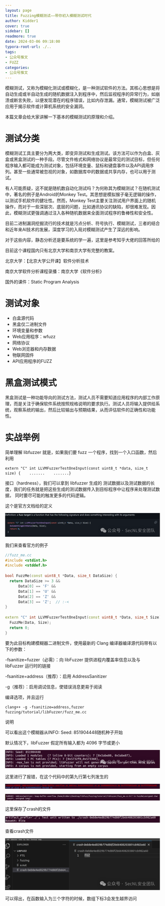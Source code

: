 ```yaml
---
layout: page
title: Fuzzing模糊测试——带你初入模糊测试时代
author: Kidder1
cover: true
sidebar: []
readmore: true
date: 2024-03-06 09:18:00
typora-root-url: ./..
tags: 
- 公众号推文
- FUZZ
categories:
- 公众号推文
---
```


模糊测试，又称为模糊化测试或模糊化，是一种测试软件的方法。其核心思想是将自动生成或半自动生成的随机数据注入到程序中，然后监视程序的异常行为，如崩溃或断言失败，以便发现潜在的程序错误，比如内存泄漏。通常，模糊测试被广泛应用于揭示软件或计算机系统的安全漏洞。

本篇文章会给大家讲解一下基本的模糊测试的原理和介绍。

# 测试分类

模糊测试工具主要分为两大类，即变异测试和生成测试。该方法可以作为白盒、灰盒或黑盒测试的一种手段。尽管文件格式和网络协议是最常见的测试目标，但任何程序输入都可能成为测试对象，包括环境变量、鼠标和键盘事件以及API调用序列。甚至一些通常被忽视的对象，如数据库中的数据或共享内存，也可以用于测试。

有人可能质疑，这不就是随机数自动化测试吗？为何称其为模糊测试？在随机测试中，著名的例子是Android的Monkey Test。其思想是模拟猴子毫无逻辑的操作，以测试手机软件的健壮性。然而，Monkey Test主要关注测试用户界面上的随机操作，而对于一些深层次、底层的问题，比如通讯协议的缺陷，却很难发现。因此，模糊测试更强调通过注入各种随机数据来全面测试程序的鲁棒性和安全性。

目前二进制漏洞挖掘流行的技术就是污点分析、符号执行、模糊测试，三者的结合和近年来AI技术的发展，深度学习的入局对模糊测试产生了深远的影响。

对于这些内容，静态分析还是要系统的学一遍，这里是参考知乎大佬的回答所给的

目前这个课程国内只有北京大学和南京大学有完整的教案。

北京大学：【北京大学公开课】软件分析技术

南京大学软件分析课程录播：南京大学《软件分析》

国外的课件：Static Program Analysis

# 测试对象

- 白盒源代码
- 黑盒仅二进制文件
- 环境变量和参数
- Web应用程序：wfuzz
- 网络协议
- Web浏览器和内存数据
- 物联网固件
- API应用程序的FUZZ

# 黑盒测试模式

 黑盒测试是一种功能导向的测试方法，测试人员不需要知道应用程序的内部工作原理，而是关注于确保软件系统按照规格说明的要求执行。测试人员将输入提供给系统，观察系统的输出，然后比较输出与预期结果，从而评估软件的正确性和功能性。

# 实战举例

简单理解 libfuzzer 就是，如果我们要 fuzz 一个程序，找到一个入口函数，然后利用

```
extern "C" int LLVMFuzzerTestOneInput(const uint8_t *data, size_t size) {    .......    .......}
```

接口（hardness），我们可以拿到 libfuzzer 生成的 测试数据以及测试数据的长度，我们的任务就是把这些生成的测试数据传入到目标程序中让程序来处理测试数据， 同时要尽可能的触发更多的代码逻辑。

这个是官方文档给的定义

![img](/images/fuzz_introduction/640.png)

我们来查看官方的例子

```c++
//fuzz_me.cc
#include <stdint.h>
#include <stddef.h>

bool FuzzMe(const uint8_t *Data, size_t DataSize) {
  return DataSize >= 3 &&
      Data[0] == 'F' &&
      Data[1] == 'U' &&
      Data[2] == 'Z' &&
      Data[3] == 'Z';  // :‑<
}

extern "C" int LLVMFuzzerTestOneInput(const uint8_t *Data, size_t Size) {
  FuzzMe(Data, Size);
  return 0;
}
```

要为此目标构建模糊器二进制文件，使用最新的 Clang 编译器编译源代码带有以下的参数：

-fsanitize=fuzzer（必需）：向 libFuzzer 提供进程内覆盖率信息以及与 libFuzzer 运行时的链接

-fsanitize=address（推荐）：启用 AddressSanitizer

-g（推荐）：启用调试信息，使错误消息更易于阅读

编译选项，并且运行

```
clang++ -g -fsanitize=address,fuzzer fuzzing/tutorial/libFuzzer/fuzz_me.cc
```

说明

可以看出这个模糊器从INFO: Seed: 851904448随机种子开始

默认情况下，libFuzzer 假定所有输入都为 4096 字节或更小

![图片](/images/fuzz_introduction/640-171068608316613.png)

这里进行了报错，在这个代码中的第九行第七列发生的

![图片](/images/fuzz_introduction/640-171068608316614.png)

![图片](/images/fuzz_introduction/640-171068608316715.png)

这里保存了crash的文件

![图片](/images/fuzz_introduction/640-171068608316716.png)

查看crash文件

![图片](/images/fuzz_introduction/640-171068608316717.png)

可以得出，在函数输入为三个字符的时候，数组下标3会发生越界访问